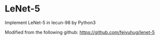 # LeNet-5

Implement LeNet-5 in lecun-98 by Python3

Modified from the following github:
https://github.com/feiyuhug/lenet-5

